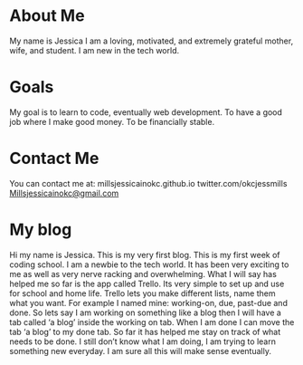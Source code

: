 # About Me

My name is Jessica I am a loving, motivated, and extremely grateful mother, wife, and student. 
I am new in the tech world.

# Goals

My goal is to learn to code, eventually web development. To have a good job where I make good money. 
To be financially stable.

# Contact Me

You can contact me at:
millsjessicainokc.github.io
twitter.com/okcjessmills
Millsjessicainokc@gmail.com

# My blog

Hi my name is Jessica. This is my very first blog. This is my first week of coding school. I am a newbie to the tech world. It has been very exciting to me as well as very nerve racking and overwhelming. What I will say has helped me so far is the app called Trello. Its very simple to set up and use for school and home life. Trello lets you make different lists, name them what you want. For example I named mine: working-on, due, past-due and done. So lets say I am working on something like a blog then I will have a tab called ‘a blog’ inside the working on tab. When I am done I can move the tab ‘a blog’ to my done tab. So far it has helped me stay on track of what needs to be done. I still don’t know what I am doing, I am trying to learn something new everyday.  I am sure all this will make sense eventually.
